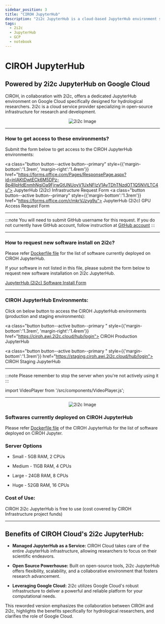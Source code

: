 ```yaml
---
sidebar_position: 3
title: "CIROH JupyterHub"
description: "2i2c JupyterHub is a cloud-based JupyterHub environment specifically designed for hydrological researchers. It is powered by 2i2c JupyterHub, a cloud-based JupyterHub environment specifically on Google Cloud"
tags:
  - 2i2c
  - JupyterHub
  - GCP
  - notebook
---
```


# CIROH JupyterHub
## Powered by 2i2c JupyterHub on Google Cloud

CIROH, in collaboration with 2i2c, offers a dedicated JupyterHub environment on Google Cloud specifically designed for hydrological researchers. 2i2c is a cloud service provider specializing in open-source infrastructure for research and development.

<p align="center">
<img src="/img/2i2c.png" alt="2i2c Image" style={{'width':'80%', 'height':'50%'}}/>
</p>

-----
### How to get access to these environments?

Submit the form below to get access to the CIROH JupyterHub environments:

<a class="button button--active button--primary" style={{'margin-bottom':'1.3rem', 'margin-right':'1.4rem'}} href="https://forms.office.com/Pages/ResponsePage.aspx?id=jnIAKtDwtECk6M5DPz-8p4IIpHdEnmhNgjOa9FjrwGtUNUoyV1UxNFIzV1AyTDhTNzdOT1Q5NVlLTC4u"> JupyterHub (2i2c) Infrastructure Request Form</a>
<a class="button button--active button--primary" style={{'margin-bottom':'1.3rem'}}  href="https://forms.office.com/r/mkrVJzyg9u"> JupyterHub (2i2c) GPU Access Request Form</a>

---
:::note
You will need to submit GitHub username for this request. 
If you do not currently have GitHub account, follow instruction at [GitHub account](https://docs.github.com/en/get-started/start-your-journey/creating-an-account-on-github)
:::

-----
### How to request new software install on 2i2c?

Please refer [Dockerfile file](https://github.com/2i2c-org/awi-ciroh-image/blob/main/Dockerfile) for the list of software currently deployed on CIROH JupyterHub.

If your software in not listed in this file, please submit the form below to request new software installation on 2i2c JupyterHub.

<a class="button button--active button--primary" href="https://forms.office.com/Pages/ResponsePage.aspx?id=jnIAKtDwtECk6M5DPz-8p4IIpHdEnmhNgjOa9FjrwGtUNUoyV1UxNFIzV1AyTDhTNzdOT1Q5NVlLTC4u"> JupyterHub (2i2c) Software Install Form</a>


---

### CIROH JupyterHub Environments:

Click on below button to access the CIROH JupyterHub environments (production and staging environments):

<a class="button button--active button--primary " style={{'margin-bottom':'1.3rem', 'margin-right':'1.4rem'}}  href="https://ciroh.awi.2i2c.cloud/hub/login"> CIROH Production JupyterHub</a>

<a class="button button--active button--primary " style={{'margin-bottom':'1.3rem'}} href="https://staging.ciroh.awi.2i2c.cloud/hub/login"> CIROH Staging JupyterHub</a>

-----

:::note
Please remember to stop the server when you're not actively using it
:::


import VideoPlayer from '/src/components/VideoPlayer.js';


<VideoPlayer url="https://youtu.be/VSFs2bu4-74"  />



_____

<p align="center">
<img src="/img/2i2c-1.png" alt="2i2c Image" style={{'width':'80%', 'height':'50%'}}/>
</p>


### Softwares currently deployed on CIROH JupyterHub

Please refer [Dockerfile file](https://github.com/2i2c-org/awi-ciroh-image/blob/main/Dockerfile)
of the CIROH JupyterHub for the list of software deployed on CIROH Jupyter.

### Server Options
- Small - 5GB RAM, 2 CPUs

- Medium - 11GB RAM, 4 CPUs

- Large - 24GB RAM, 8 CPUs

- Huge - 52GB RAM, 16 CPUs

### Cost of Use:

CIROH 2i2c JupyterHub is free to use (cost covered by CIROH Infrastructure project funds)
_____

## **Benefits of CIROH Cloud's 2i2c JupyterHub:**

*   **Managed JupyterHub as a Service:** CIROH Cloud takes care of the entire JupyterHub infrastructure, allowing researchers to focus on their scientific endeavors.
    
*   **Open Source Powerhouse:** Built on open-source tools, 2i2c JupyterHub offers flexibility, scalability, and a collaborative environment that fosters research advancement.
    
*   **Leveraging Google Cloud:** 2i2c utilizes Google Cloud's robust infrastructure to deliver a powerful and reliable platform for your computational needs.

This reworded version emphasizes the collaboration between CIROH and 2i2c, highlights the benefits specifically for hydrological researchers, and clarifies the role of Google Cloud.

